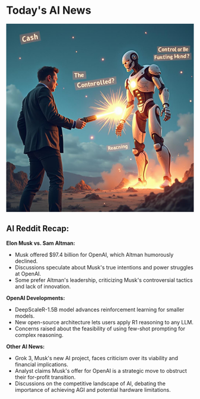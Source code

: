 
# Today's AI News

![Todays Image](pictures/20250212_101551.png)

## AI Reddit Recap:

**Elon Musk vs. Sam Altman:**

* Musk offered $97.4 billion for OpenAI, which Altman humorously declined.
* Discussions speculate about Musk's true intentions and power struggles at OpenAI.
* Some prefer Altman's leadership, criticizing Musk's controversial tactics and lack of innovation.

**OpenAI Developments:**

* DeepScaleR-1.5B model advances reinforcement learning for smaller models.
* New open-source architecture lets users apply R1 reasoning to any LLM.
* Concerns raised about the feasibility of using few-shot prompting for complex reasoning.

**Other AI News:**

* Grok 3, Musk's new AI project, faces criticism over its viability and financial implications.
* Analyst claims Musk's offer for OpenAI is a strategic move to obstruct their for-profit transition.
* Discussions on the competitive landscape of AI, debating the importance of achieving AGI and potential hardware limitations.
